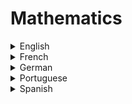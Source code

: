 # Mathematics

<details>
  <summary>English</summary>
  
  ### Materials
- [The Map of Mathematics](https://mathmap.quantamagazine.org/map/)
- [Timeline of Mathematics](https://mathigon.org/timeline)
- [Math Study Guide](https://www.sparknotes.com/math/)
- [Mathematics in Computer Science Curricula](https://www.cs.cmu.edu/~wing/publications/talk.pdf)
- [MIT Math for Computer Science](https://ocw.mit.edu/courses/electrical-engineering-and-computer-science/6-042j-mathematics-for-computer-science-spring-2015/readings/MIT6_042JS15_textbook.pdf)
- [Mathematics for Computer Science Book](https://www.iith.ac.in/~aravind/Files-DM/LLM-MFCS-2004.pdf)
- [Everything in our Life has only Mathematical Patterns](https://medium.com/however-mathematics/everything-in-our-life-has-only-mathematical-patterns-504a0e87ab3)
- [Real not Complex (Math Resources)](https://realnotcomplex.com/)
- [Gentle Intro to Math for CS](http://web.ftvs.cuni.cz/hendl/metodologie/gentle-introduction-to-mathematics-for-computer.pdf)
- [Discrete Math](https://en.wikiversity.org/wiki/Introductory_Discrete_Mathematics_for_Computer_Science)
- [Discrete Mathematics for Computer Science](https://www.skylineuniversity.ac.ae/pdf/math/DISCRETE%20MATHEMATICAL%20STRUCTURES%20%20APLNS%20COMPTR%20SC.pdf)
- [Intermediate Algebra](https://saylordotorg.github.io/text_intermediate-algebra/index.html)
- [The Princeton Companion to Applied Mathematics](http://index-of.es/Varios-2/The%20Princeton%20Companion%20to%20Applied%20Mathemathics.pdf)
- [NIST Digital Library of Mathematical Functions](https://dlmf.nist.gov/)
- [Facts & Formulae](http://www.mathcentre.ac.uk/resources/uploaded/43799-maths-for-computer-sci-ff-for-web.pdf)
- [Computer Mathematics](https://en.wikipedia.org/wiki/Computer_mathematics)
- [Intro to Mathematical Computing](http://www.maths.qmul.ac.uk/~fjw/goldsmiths/2010/FJW/Introduction%20to%20Mathematical%20Computing.pdf)
- [Mathematics and Computation](https://www.math.ias.edu/files/mathandcomp.pdf)
- [CS 103 Stanford](http://web.stanford.edu/class/archive/cs/cs103/cs103.1184/)
- [Discrete Math Tutorial](https://www.tutorialspoint.com/discrete_mathematics/index.htm)
- [Disc Math for CS](https://www.cl.cam.ac.uk/teaching/1314/DiscMath/DiscMathNotes.pdf)
- [Intro to Comp Math](http://www-personal.umich.edu/~paullric/AM341.pdf)
- [Math for Computer Scientists](http://www.cs.nott.ac.uk/~psztxa/g51mcs/notes.pdf)
- [Computational & Applied Mathematics](https://www.unige.ch/~gander/teaching/talk.pdf)
- [Concrete Mathematics](https://www.csie.ntu.edu.tw/~r97002/temp/Concrete%20Mathematics%202e.pdf)
- [Discrete Math Using a Computer](http://www.x.edu.uy/inet/Springer.pdf)
- [Computational Mathematics](http://www.mat.uc.pt/~ferreira/CompMathematics.pdf)
- [A Guide to Writing Math](http://web.cs.ucdavis.edu/~amenta/w10/writingman.pdf)
- [Math for Computer Graphics](http://pdf.nsc.ac.id/1-buku%20komputer%20grafis-20170515052347.pdf)
- [Advanced Math for Engineers](http://www.hs-weingarten.de/~ertel/vorlesungen/mae/matheng-skript-1213.pdf)
- [Mathematical Python](https://www.math.ubc.ca/~pwalls/math-python/)
- [Mathematical Logic](http://www.win.tue.nl/~keesh/ow/2if85/Ben-Ari3rd.pdf)
- [Professor Kleitman's Homepage](http://www-math.mit.edu/~djk/index.html)
- [Mathematical Thinking (Keith Devlin)](https://www.youtube.com/playlist?list=PL_onPhFCkVQiZgE9U539_QmKLJV_0YvlQ)
- [Multivariable Calculus](https://www.youtube.com/playlist?list=PLSQl0a2vh4HC5feHa6Rc5c0wbRTx56nF7)
- [The Applications of Matrices](https://www.youtube.com/watch?v=rowWM-MijXU)
- [Essence of Calculus](https://www.youtube.com/watch?v=WUvTyaaNkzM&list=PLZHQObOWTQDMsr9K-rj53DwVRMYO3t5Yr)
- [Essence of Linear Algebra](https://www.youtube.com/watch?v=fNk_zzaMoSs&list=PLZHQObOWTQDPD3MizzM2xVFitgF8hE_ab)
- [In-Depth Linear Algebra Course](https://www.youtube.com/playlist?list=PLlXfTHzgMRUKXD88IdzS14F4NxAZudSmv)
- [Math 103: Introduction to Calculus](https://www2.math.upenn.edu/~rimmer/math103/notes.html)
- [Highlights of Calculus](https://www.youtube.com/playlist?list=PLBE9407EA64E2C318)
- [MIT 6.042J Mathematics for Computer Science](https://www.youtube.com/watch?v=L3LMbpZIKhQ&amp;list=PLB7540DEDD482705B)
- [MIT 18.01 Single Variable Calculus](https://www.youtube.com/watch?v=7K1sB05pE0A&list=PL590CCC2BC5AF3BC1)
- [MIT 18.02 Multivariable Calculus](https://www.youtube.com/watch?v=PxCxlsl_YwY&list=PL4C4C8A7D06566F38)
- [MIT 18.03 Differential Equations](https://www.youtube.com/watch?v=XDhJ8lVGbl8&list=PLEC88901EBADDD980)
- [MIT 18.06 Linear Algebra](https://www.youtube.com/watch?v=7UJ4CFRGd-U&list=PLE7DDD91010BC51F8)
- [MIT 18.06SC Linear Algebra](https://www.youtube.com/playlist?list=PL221E2BBF13BECF6C)
- [MIT Calculus Revisited](https://www.youtube.com/results?search_query=MIT+Calculus+Revisited)
- [MIT 18.085 Computational Science and Engineering](https://www.youtube.com/playlist?list=PLF706B428FB7BD52C)
- [School of Mathematics and Statistics UNSW](https://www.youtube.com/user/MathsStatsUNSW/playlists)
- [Discrete Math IIT](https://www.youtube.com/watch?v=E6uhC0pT9J8&amp;list=PLEJxKK7AcSEGD7ty8DB1aU0xVG_P_hs_0)
- [Math for Programmers](https://www.youtube.com/watch?v=2SpuBqvNjHI&amp;t)
- [University of Waterloo CEMC Courseware](https://courseware.cemc.uwaterloo.ca/)
</details>

<details>
  <summary>French</summary>
  
  ### Materials
- [Mathématiques pour Informaticiens](https://www.unige.ch/~hairer/poly_mathinfo/math-info.pdf)
- [Mathématiques Appliquées](http://www.courstechinfo.be/Math_Info.pdf)
- [Les Mathématiques](https://www.ljll.math.upmc.fr/ledret/mathsoipweb.pdf)
- [Cours](http://www.fsr.ac.ma/cours/informatique/elbenani/Partie1.pdf)
- [Math et Info](https://www.irif.fr/~jep/PDF/MathInfo.pdf)
- [Informatique, Math Appliquées](http://www.ac-grenoble.fr/missionsciences/pdf/ressources/IMA_presentation_Lycees.pdf)
</details>

<details>
  <summary>German</summary>
  
  ### Materials
- [Mathematika für Informatiker](http://page.mi.fu-berlin.de/baumeist/Mafi-Skript.pdf)
- [Mathematika](https://www.mat.univie.ac.at/~gerald/ftp/book-mfi/mfi1.pdf)
- [Diskrete Mathematik](http://www.cosy.sbg.ac.at/~held/teaching/diskrete_mathematik/dm_print.pdf)
- [MFI](https://www.math.uni-sb.de/ag-schreyer/images/PDFs/teaching/ss14_mfi2/MfI123_book.pdf)
- [Mathematik und Informatik](https://pdfs.semanticscholar.org/8045/874b19f50a958f3ccb0ebd5ed841fd1b1eea.pdf)
</details>

<details>
  <summary>Portuguese</summary>
  
  ### Materials
- [Cálculo I](http://euler.mat.ufrgs.br/~mendes/OCursocomApli.pdf)
- [Fundamentos Matemáticos](http://www.cin.ufpe.br/~dmd/inf101/biblio/FMCCJK.pdf)
- [Lógica e Aplicações](https://www.cle.unicamp.br/prof/coniglio/LIVRO.pdf)
- [Fundamentos Matemáticos para Comp](https://www.youtube.com/watch?v=ib3F1c2oKpA&amp;list=PLxI8Can9yAHcXBgFryV0AV7LYdLR1skuF)
- [Cálculo Diferencial e Integral - Notas de Aula](https://sites.icmc.usp.br/andcarva/sma301/Calculo1c-AM6.pdf)
- [Cálculo e Equações Diferenciais com Aplicações](http://euler.mat.ufrgs.br/~mendes/OCursocomApli.pdf)
- [Introdução a Lógica](http://infocat.ucpel.tche.br/disc/log/docs/ILCC.pdf)
- [Introdução Matemática Discreta](https://homepages.dcc.ufmg.br/~loureiro/md/md_0Introducao.pdf)
- [Aplicações da Lógica](http://www.inf.ufrgs.br/~bsguedes/disc/3/inf05508/aplicacoes.pdf)
- [Ciência da Comp sem uso do Computador](https://classic.csunplugged.org/wp-content/uploads/2014/12/CSUnpluggedTeachers-portuguese-brazil-feb-2011.pdf)
- [Pensamento Computacional](http://www.imago.ufpr.br/csbc2012/anais_csbc/eventos/wei/artigos/Pensamento%20Computacional%20e%20Educacao%20Matematica%20Relacoes%20para%20o%20Ensino%20de%20Computacao%20na%20Educacao%20Basica.pdf)
- [Apostila de Lógica](https://www.cos.ufrj.br/~mario/logica/apostila.pdf)
- [Cálculo I - UNIVESP](https://www.youtube.com/watch?v=XJCmMuZV-JA&list=PL2D9B691A704C6F7B)
- [Cálculo II - UNIVESP](https://www.youtube.com/watch?v=4elA1yVc5oo&list=PLxI8Can9yAHeZfF4HwiVmv4D6n3acKLER)
- [Cálculo III - UNIVESP](https://www.youtube.com/watch?v=lempeC72Tyg&list=PLFBA21F349930F92F)
- [Cálculo IV - UNIVESP](https://www.youtube.com/watch?v=BrufXJ2AhNo&list=PLxI8Can9yAHeOiMYCBlkyCALloROQ58OY)
- [Geometria Analítica e Vetores - UNIVESP](https://www.youtube.com/watch?v=64f2s5-jy4U&list=PLxI8Can9yAHdmzItRKhWYl_ZsDe44PUrp)
- [Álgebra Linear - USP](https://www.youtube.com/watch?v=-JcQJFNVjaA&list=PLIEzh1OveCVczEZAjhVIVd7Qs-X8ILgnI)
</details>

<details>
  <summary>Spanish</summary>
  
  ### Materials
- [Matemática y Programación](https://www.fing.edu.uy/~darosa/matyprogversionfinal.pdf)
- [Matemática para Informática](http://repositorio.uned.ac.cr/reuned/bitstream/120809/1375/1/50287%20Matematicas%20para%20informatica.pdf)
- [Informática para Las Matemáticas](https://www.unirioja.es/cu/joheras/papers/immiia.pdf)
- [Relações entre Informática e Matemática](http://www.matematica.pucminas.br/profs/web_silvi/calculo2/artigos/show_file.pdf)
</details>